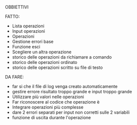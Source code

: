 OBBIETTIVI

FATTO:
- Lista operazioni
- Input operazioni
- Operazioni
- Gestione errori base
- Funzione esci
- Scegliere un altra operazione
- storico delle operazioni da richiamare a comando
- storico delle operazioni ordinato
- storico delle operazioni scritto su file di testo

DA FARE:
- far si che il file di log venga creato automaticamente
- gestire errore risultato troppo grande e input troppo grande
- Utilizzare più valori nelle operazioni
- Far riconoscere al codice che operazione è
- Integrare operazioni più complesse
- dare 2 errori separati per input non corretti sulle 2 variabili
- funzione di uscita durante l'operazione